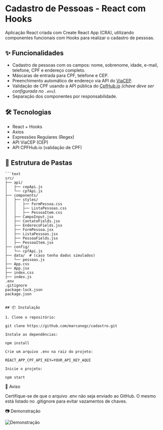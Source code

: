# Cadastro de Pessoas - React com Hooks

Aplicação React criada com Create React App (CRA), utilizando componentes funcionais com Hooks para realizar o cadastro de pessoas.

## ✨ Funcionalidades

- Cadastro de pessoas com os campos: nome, sobrenome, idade, e-mail, telefone, CPF e endereço completo.
- Máscaras de entrada para CPF, telefone e CEP.
- Preenchimento automático de endereço via API do [ViaCEP](https://viacep.com.br/).
- Validação de CPF usando a API pública do [CpfHub.io](https://www.cpfhub.io/) *(chave deve ser configurada no `.env`)*.
- Separação dos componentes por responsabilidade.

## 🛠️ Tecnologias

- React + Hooks
- Axios
- Expressões Regulares (Regex)
- API ViaCEP (CEP)
- API CPFHub.io (validação de CPF)

## 📁 Estrutura de Pastas
```
```text
src/
├── api/
│   ├── cepApi.js
│   └── cpfApi.js
├── components/
│   ├── styles/
│   │   ├── FormPessoa.css
│   │   ├── ListaPessoas.css
│   │   ├── PessoaItem.css
│   ├── CampoInput.jsx
│   ├── ContatoFields.jsx
│   ├── EnderecoFields.jsx
│   ├── FormPessoa.jsx
│   ├── ListaPessoas.jsx
│   ├── PessoaFields.jsx
│   ├── PessoaItem.jsx
├── config/
│   └── cpfApi.js
├── data/  # (caso tenha dados simulados)
│   └── pessoas.js
├── App.css
├── App.jsx
├── index.css
├── index.js
.env
.gitignore
package-lock.json
package.json
```

```

## 📦 Instalação

1. Clone o repositório:

git clone https://github.com/marcanogc/cadastro.git

Instale as dependências:

npm install

Crie um arquivo .env na raiz do projeto:

REACT_APP_CPF_API_KEY=YOUR_API_KEY_AQUI

Inicie o projeto:

npm start

```

🚫 Aviso

Certifique-se de que o arquivo .env não seja enviado ao GitHub. O mesmo está listado no .gitignore para evitar vazamentos de chaves.

📷 Demonstração

![Demonstração](https://github.com/user-attachments/assets/f2d37bc3-65cd-4f6a-8b5d-f56f20afed8c)




